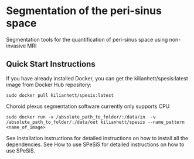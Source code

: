 # Segmentation of the peri-sinus space

Segmentation tools for the quantification of peri-sinus space using non-invasive MRI

## Quick Start Instructions
If you have already installed Docker, you can get the kilianhett/spesis:latest image from Docker Hub repository:

```
sudo docker pull kilianhett/spesis:latest
```

Choroid plexus segmentation software currently only supports CPU

```
sudo docker run -v /absolute_path_to_folder/:/data/in  -v /absolute_path_to_folder/:/data/out kilianhett/spesis --name_pattern <name_of_image>
```

See Installation instructions for detailed instructions on how to install all the dependencies.
See How to use SPeSiS for detailed instructions on how to use SPeSiS.

